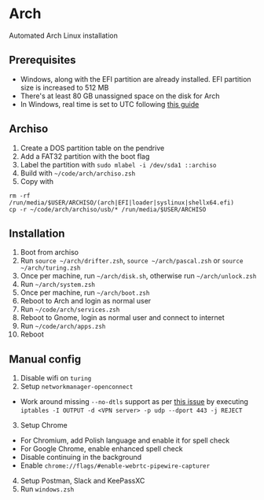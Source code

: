 # Arch

Automated Arch Linux installation

## Prerequisites

* Windows, along with the EFI partition are already installed. EFI partition size is increased to 512 MB
* There's at least 80 GB unassigned space on the disk for Arch
* In Windows, real time is set to UTC following [this guide](https://wiki.archlinux.org/index.php/Time#UTC_in_Windows)

## Archiso

1. Create a DOS partition table on the pendrive
2. Add a FAT32 partition with the boot flag
3. Label the partition with `sudo mlabel -i /dev/sda1 ::archiso`
4. Build with `~/code/arch/archiso.zsh`
5. Copy with
```
rm -rf /run/media/$USER/ARCHISO/(arch|EFI|loader|syslinux|shellx64.efi)
cp -r ~/code/arch/archiso/usb/* /run/media/$USER/ARCHISO
```

## Installation

1. Boot from archiso
2. Run `source ~/arch/drifter.zsh`, `source ~/arch/pascal.zsh` or `source ~/arch/turing.zsh`
3. Once per machine, run `~/arch/disk.sh`, otherwise run `~/arch/unlock.zsh`
4. Run `~/arch/system.zsh`
5. Once per machine, run `~/arch/boot.zsh`
6. Reboot to Arch and login as normal user
7. Run `~/code/arch/services.zsh`
8. Reboot to Gnome, login as normal user and connect to internet
9. Run `~/code/arch/apps.zsh`
10. Reboot

## Manual config

1. Disable wifi on `turing`
2. Setup `networkmanager-openconnect`
  - Work around missing `--no-dtls` support as per [this issue](https://gitlab.gnome.org/GNOME/NetworkManager-openconnect/issues/7) by executing `iptables -I OUTPUT -d <VPN server> -p udp --dport 443 -j REJECT`
3. Setup Chrome
  - For Chromium, add Polish language and enable it for spell check
  - For Google Chrome, enable enhanced spell check
  - Disable continuing in the background
  - Enable `chrome://flags/#enable-webrtc-pipewire-capturer`
4. Setup Postman, Slack and KeePassXC
5. Run `windows.zsh`

